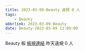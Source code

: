 ```yaml
---
title: 2023-03-09-Beauty 違規 0 人
tags:
    - Beauty
abbrlink: 2023-03-09-Beauty
date: Beauty-2023-03-09 12:00:00
---
```

Beauty 板 [板規連結](https://www.ptt.cc/bbs/Beauty/M.1630069980.A.84B.html)
昨天違規 0 人
